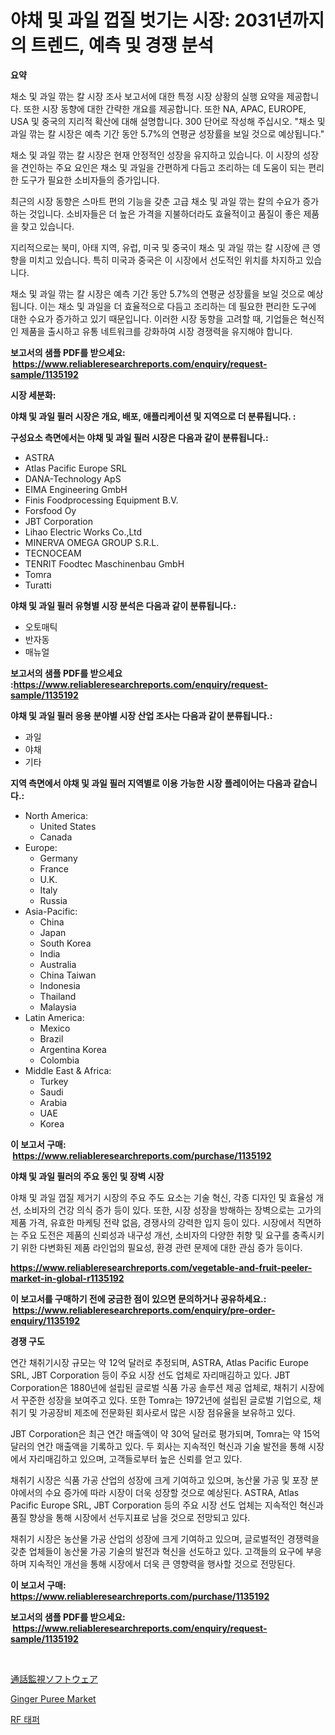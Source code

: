 <p><h1>야채 및 과일 껍질 벗기는 시장: 2031년까지의 트렌드, 예측 및 경쟁 분석</h1></p><p><strong>요약</strong></p>
<p><p>채소 및 과일 깎는 칼 시장 조사 보고서에 대한 특정 시장 상황의 실행 요약을 제공합니다. 또한 시장 동향에 대한 간략한 개요를 제공합니다. 또한 NA, APAC, EUROPE, USA 및 중국의 지리적 확산에 대해 설명합니다. 300 단어로 작성해 주십시오. "채소 및 과일 깎는 칼 시장은 예측 기간 동안 5.7%의 연평균 성장률을 보일 것으로 예상됩니다."</p><p>채소 및 과일 깎는 칼 시장은 현재 안정적인 성장을 유지하고 있습니다. 이 시장의 성장을 견인하는 주요 요인은 채소 및 과일을 간편하게 다듬고 조리하는 데 도움이 되는 편리한 도구가 필요한 소비자들의 증가입니다.</p><p>최근의 시장 동향은 스마트 편의 기능을 갖춘 고급 채소 및 과일 깎는 칼의 수요가 증가하는 것입니다. 소비자들은 더 높은 가격을 지불하더라도 효율적이고 품질이 좋은 제품을 찾고 있습니다.</p><p>지리적으로는 북미, 아태 지역, 유럽, 미국 및 중국이 채소 및 과일 깎는 칼 시장에 큰 영향을 미치고 있습니다. 특히 미국과 중국은 이 시장에서 선도적인 위치를 차지하고 있습니다.</p><p>채소 및 과일 깎는 칼 시장은 예측 기간 동안 5.7%의 연평균 성장률을 보일 것으로 예상됩니다. 이는 채소 및 과일을 더 효율적으로 다듬고 조리하는 데 필요한 편리한 도구에 대한 수요가 증가하고 있기 때문입니다. 이러한 시장 동향을 고려할 때, 기업들은 혁신적인 제품을 출시하고 유통 네트워크를 강화하여 시장 경쟁력을 유지해야 합니다.</p></p>
<p><strong>보고서의 샘플 PDF를 받으세요: &nbsp;<a href="https://www.reliableresearchreports.com/enquiry/request-sample/1135192">https://www.reliableresearchreports.com/enquiry/request-sample/1135192</a></strong></p>
<p><strong>시장 세분화:</strong></p>
<p><strong> 야채 및 과일 필러 시장은 개요, 배포, 애플리케이션 및 지역으로 더 분류됩니다. :</strong></p>
<p><strong>구성요소 측면에서는 야채 및 과일 필러 시장은 다음과 같이 분류됩니다.:</strong></p>
<p><ul><li>ASTRA</li><li>Atlas Pacific Europe SRL</li><li>DANA-Technology ApS</li><li>EIMA Engineering GmbH</li><li>Finis Foodprocessing Equipment B.V.</li><li>Forsfood Oy</li><li>JBT Corporation</li><li>Lihao Electric Works Co.,Ltd</li><li>MINERVA OMEGA GROUP S.R.L.</li><li>TECNOCEAM</li><li>TENRIT Foodtec Maschinenbau GmbH</li><li>Tomra</li><li>Turatti</li></ul></p>
<p><strong> 야채 및 과일 필러 유형별 시장 분석은 다음과 같이 분류됩니다.:</strong></p>
<p><ul><li>오토매틱</li><li>반자동</li><li>매뉴얼</li></ul></p>
<p><strong>보고서의 샘플 PDF를 받으세요 :<a href="https://www.reliableresearchreports.com/enquiry/request-sample/1135192">https://www.reliableresearchreports.com/enquiry/request-sample/1135192</a></strong></p>
<p><strong> 야채 및 과일 필러 응용 분야별 시장 산업 조사는 다음과 같이 분류됩니다.:</strong></p>
<p><ul><li>과일</li><li>야채</li><li>기타</li></ul></p>
<p><strong>지역 측면에서 야채 및 과일 필러 지역별로 이용 가능한 시장 플레이어는 다음과 같습니다.:</strong></p>
<p><ul>
    <li>
        North America:
        <ul>
            <li>United States</li>
            <li>Canada</li>
        </ul>
    </li>
    <li>
        Europe:
        <ul>
            <li>Germany</li>
            <li>France</li>
            <li>U.K.</li>
            <li>Italy</li>
            <li>Russia</li>
        </ul>
    </li>
    <li>
        Asia-Pacific:
        <ul>
            <li>China</li>
            <li>Japan</li>
            <li>South Korea</li>
            <li>India</li>
            <li>Australia</li>
            <li>China Taiwan</li>
            <li>Indonesia</li>
            <li>Thailand</li>
            <li>Malaysia</li>
        </ul>
    </li>
    <li>
        Latin America:
        <ul>
            <li>Mexico</li>
            <li>Brazil</li>
            <li>Argentina Korea</li>
            <li>Colombia</li>
        </ul>
    </li>
    <li>
        Middle East & Africa:
        <ul>
            <li>Turkey</li>
            <li>Saudi</li>
            <li>Arabia</li>
            <li>UAE</li>
            <li>Korea</li>
        </ul>
    </li>
    </ul></p>
<p><strong>이 보고서 구매: &nbsp;<a href="https://www.reliableresearchreports.com/purchase/1135192">https://www.reliableresearchreports.com/purchase/1135192</a></strong></p>
<p><strong>야채 및 과일 필러의 주요 동인 및 장벽 시장</strong></p>
<p><p>야채 및 과일 껍질 제거기 시장의 주요 주도 요소는 기술 혁신, 각종 디자인 및 효율성 개선, 소비자의 건강 의식 증가 등이 있다. 또한, 시장 성장을 방해하는 장벽으로는 고가의 제품 가격, 유효한 마케팅 전략 없음, 경쟁사의 강력한 입지 등이 있다. 시장에서 직면하는 주요 도전은 제품의 신뢰성과 내구성 개선, 소비자의 다양한 취향 및 요구를 충족시키기 위한 다변화된 제품 라인업의 필요성, 환경 관련 문제에 대한 관심 증가 등이다.</p></p>
<p><strong><a href="https://www.reliableresearchreports.com/vegetable-and-fruit-peeler-market-in-global-r1135192">https://www.reliableresearchreports.com/vegetable-and-fruit-peeler-market-in-global-r1135192</a></strong></p>
<p><strong>이 보고서를 구매하기 전에 궁금한 점이 있으면 문의하거나 공유하세요.: &nbsp;<a href="https://www.reliableresearchreports.com/enquiry/pre-order-enquiry/1135192">https://www.reliableresearchreports.com/enquiry/pre-order-enquiry/1135192</a></strong></p>
<p><strong>경쟁 구도</strong></p>
<p><p>연간 채취기시장 규모는 약 12억 달러로 추정되며, ASTRA, Atlas Pacific Europe SRL, JBT Corporation 등이 주요 시장 선도 업체로 자리매김하고 있다. JBT Corporation은 1880년에 설립된 글로벌 식품 가공 솔루션 제공 업체로, 채취기 시장에서 꾸준한 성장을 보여주고 있다. 또한 Tomra는 1972년에 설립된 글로벌 기업으로, 채취기 및 가공장비 제조에 전문화된 회사로서 많은 시장 점유율을 보유하고 있다.</p><p>JBT Corporation은 최근 연간 매출액이 약 30억 달러로 평가되며, Tomra는 약 15억 달러의 연간 매출액을 기록하고 있다. 두 회사는 지속적인 혁신과 기술 발전을 통해 시장에서 자리매김하고 있으며, 고객들로부터 높은 신뢰를 얻고 있다.</p><p>채취기 시장은 식품 가공 산업의 성장에 크게 기여하고 있으며, 농산물 가공 및 포장 분야에서의 수요 증가에 따라 시장이 더욱 성장할 것으로 예상된다. ASTRA, Atlas Pacific Europe SRL, JBT Corporation 등의 주요 시장 선도 업체는 지속적인 혁신과 품질 향상을 통해 시장에서 선두지표로 남을 것으로 전망되고 있다.</p><p>채취기 시장은 농산물 가공 산업의 성장에 크게 기여하고 있으며, 글로벌적인 경쟁력을 갖춘 업체들이 농산물 가공 기술의 발전과 혁신을 선도하고 있다. 고객들의 요구에 부응하며 지속적인 개선을 통해 시장에서 더욱 큰 영향력을 행사할 것으로 전망된다.</p></p>
<p><strong>이 보고서 구매: &nbsp; <a href="https://www.reliableresearchreports.com/purchase/1135192">https://www.reliableresearchreports.com/purchase/1135192</a></strong></p>
<p><strong>보고서의 샘플 PDF를 받으세요: &nbsp;<a href="https://www.reliableresearchreports.com/enquiry/request-sample/1135192">https://www.reliableresearchreports.com/enquiry/request-sample/1135192</a></strong><strong></strong></p>
<p>&nbsp;</p>
<p><p><a href="https://medium.com/@jacobkelly525/%E3%82%B3%E3%83%BC%E3%83%AB%E3%83%A2%E3%83%8B%E3%82%BF%E3%83%AA%E3%83%B3%E3%82%B0%E3%82%BD%E3%83%95%E3%83%88%E3%82%A6%E3%82%A7%E3%82%A2%E5%B8%82%E5%A0%B4-%E5%B8%82%E5%A0%B4cagr-%E5%B8%82%E5%A0%B4%E3%83%88%E3%83%AC%E3%83%B3%E3%83%89-%E6%88%90%E9%95%B7%E6%88%A6%E7%95%A5%E3%81%AB%E9%96%A2%E3%81%99%E3%82%8B%E6%B4%9E%E5%AF%9F-dc26a0d5fea3">通話監視ソフトウェア</a></p><p><a href="https://butternut-bug-553.notion.site/Ginger-Puree-Market-Report-Reveals-the-Latest-Trends-And-Growth-Opportunities-of-this-Market-c53a2e406188457a929d3ca31bcd7422">Ginger Puree Market</a></p><p><a href="https://medium.com/@johnsonlowe2023_38650/rf-%ED%83%AD%ED%8D%BC-%EC%8B%9C%EC%9E%A5%EC%9D%98-%EB%8D%B0%EC%9D%B4%ED%84%B0-%ED%95%B4%EB%8F%85-%EC%8B%9C%EC%9E%A5-%EC%A0%90%EC%9C%A0%EC%9C%A8-%ED%8A%B8%EB%A0%8C%EB%93%9C-%EB%B0%8F-%EC%84%B1%EC%9E%A5-%EC%96%91%EC%83%81-3643db9c9954">RF 태퍼</a></p></p>